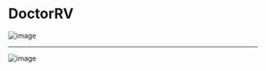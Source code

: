 # DoctorRV

![image](https://github.com/user-attachments/assets/297d0e39-363a-4671-b890-05656a55e7a3)

---------------------------------------

![image](https://github.com/user-attachments/assets/0854f4d9-c74b-4c6c-9fd9-1f43a9285ede)

